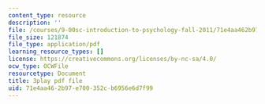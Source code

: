```yaml
---
content_type: resource
description: ''
file: /courses/9-00sc-introduction-to-psychology-fall-2011/71e4aa462b97e700352cb6956e6d7f99_z9XQpjNgeBI.pdf
file_size: 121874
file_type: application/pdf
learning_resource_types: []
license: https://creativecommons.org/licenses/by-nc-sa/4.0/
ocw_type: OCWFile
resourcetype: Document
title: 3play pdf file
uid: 71e4aa46-2b97-e700-352c-b6956e6d7f99
---
```


